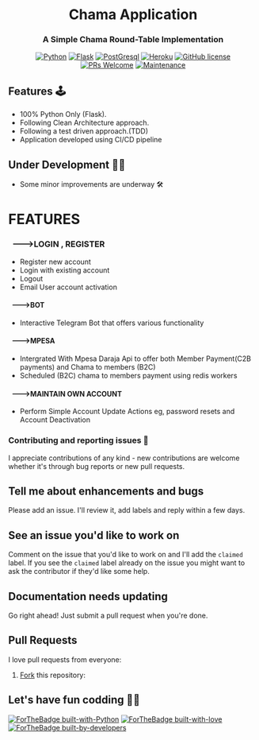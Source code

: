# <h1 align = "center">Chama Application</h1>


<div align="center">

### <h3 align= "center">A Simple Chama Round-Table Implementation</h1>

[![Python](https://img.shields.io/badge/Python-14354C?style=for-the-badge&logo=python&logoColor=white)](https://www.python.org/)
[![Flask](https://img.shields.io/badge/Flask-000000?style=for-the-badge&logo=flask&logoColor=white)](https://flask.palletsprojects.com/)
[![PostGresql](https://img.shields.io/badge/PostgreSQL-316192?style=for-the-badge&logo=postgresql&logoColor=whit)](https://www.postgresql.org/)
[![Heroku](https://img.shields.io/badge/Heroku-430098?style=for-the-badge&logo=heroku&logoColor=white)](https://www.heroku.com/)
[![GitHub license](https://img.shields.io/badge/license-Apache%20License%202.0-blue.svg?style=flat)](https://github.com/Gibson-Gichuru/Table-Banking-chama-/blob/main/LICENSE)
[![PRs Welcome](https://img.shields.io/badge/PRs-welcome-brightgreen.svg?style=flat-square)](https://github.com/Gibson-Gichuru/Table-Banking-chama-)
[![Maintenance](https://img.shields.io/badge/Maintained%3F-yes-green.svg)](https://github.com/Gibson-Gichuru/Table-Banking-chama-)


</div>

## Features 🕹

- 100% Python Only (Flask).
- Following Clean Architecture approach.
- Following a test driven approach.(TDD)
- Application developed using CI/CD pipeline

## Under Development 🧰🚧

- Some minor improvements are underway 🛠

#

#

# FEATURES

### &nbsp;  --->LOGIN , REGISTER

* Register new account
* Login with existing account
* Logout
* Email User account activation

#### &nbsp; --->BOT

* Interactive Telegram Bot that offers various functionality

#### &nbsp; --->MPESA

* Intergrated With Mpesa Daraja Api to offer both Member Payment(C2B payments) and Chama to members (B2C)
* Scheduled (B2C) chama to members payment using redis workers



#### &nbsp; --->MAINTAIN OWN ACCOUNT

* Perform Simple Account Update Actions eg, password resets and Account Deactivation



### Contributing and reporting issues 🤝

I appreciate contributions of any kind - new contributions
are welcome whether it's through bug reports or new pull requests.

## Tell me about enhancements and bugs

Please add an issue. I'll review it, add labels and reply within a few days.

## See an issue you'd like to work on

Comment on the issue that you'd like to work on and I'll add the
`claimed` label.  If you see the `claimed` label already on the issue you
might want to ask the contributor if they'd like some help.

## Documentation needs updating

Go right ahead! Just submit a pull request when you're done.

## Pull Requests

I love pull requests from everyone:

1. [Fork](https://github.com/Gibson-Gichuru/Table-Banking-chama-) this repository:


## Let's have fun codding 🥳🥑

[![ForTheBadge built-with-Python](http://ForTheBadge.com/images/badges/made-with-python.svg)](https://github.com/Gibson-Gichuru/Table-Banking-chama-)
[![ForTheBadge built-with-love](http://ForTheBadge.com/images/badges/built-with-love.svg)](https://github.com/Gibson-Gichuru/Table-Banking-chama-)
[![ForTheBadge built-by-developers](http://ForTheBadge.com/images/badges/built-by-developers.svg)](https://github.com/Gibson-Gichuru/Table-Banking-chama-)